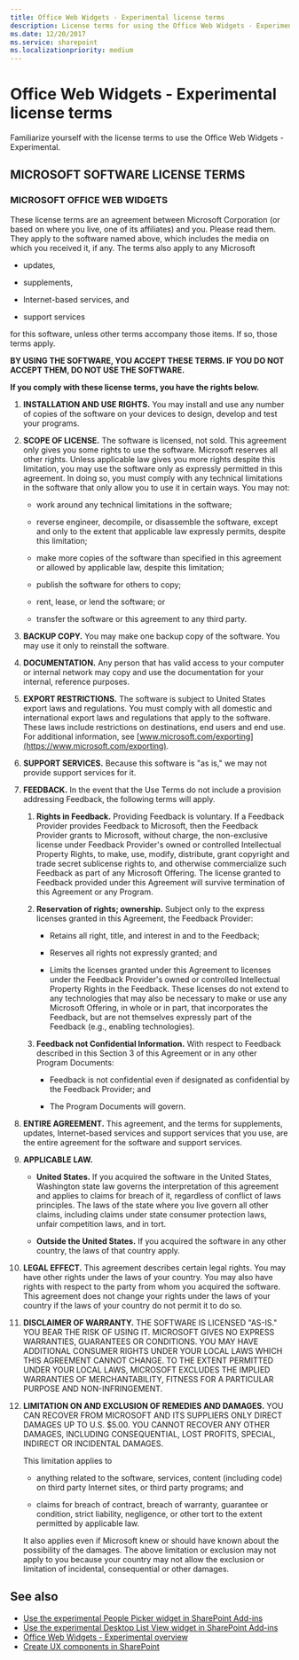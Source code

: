 ```yaml
---
title: Office Web Widgets - Experimental license terms
description: License terms for using the Office Web Widgets - Experimental.
ms.date: 12/20/2017
ms.service: sharepoint
ms.localizationpriority: medium
---
```



# Office Web Widgets - Experimental license terms

Familiarize yourself with the license terms to use the Office Web Widgets - Experimental.
 

## MICROSOFT SOFTWARE LICENSE TERMS


### MICROSOFT OFFICE WEB WIDGETS

These license terms are an agreement between Microsoft Corporation (or based on where you live, one of its affiliates) and you. Please read them. They apply to the software named above, which includes the media on which you received it, if any. The terms also apply to any Microsoft

- updates,

- supplements,

- Internet-based services, and

- support services

for this software, unless other terms accompany those items. If so, those terms apply.

**BY USING THE SOFTWARE, YOU ACCEPT THESE TERMS. IF YOU DO NOT ACCEPT THEM, DO NOT USE THE SOFTWARE.**

**If you comply with these license terms, you have the rights below.**

1. **INSTALLATION AND USE RIGHTS.** You may install and use any number of copies of the software on your devices to design, develop and test your programs.
    
2. **SCOPE OF LICENSE.** The software is licensed, not sold. This agreement only gives you some rights to use the software. Microsoft reserves all other rights. Unless applicable law gives you more rights despite this limitation, you may use the software only as expressly permitted in this agreement. In doing so, you must comply with any technical limitations in the software that only allow you to use it in certain ways. You may not:
    
    - work around any technical limitations in the software;
    
    - reverse engineer, decompile, or disassemble the software, except and only to the extent that applicable law expressly permits, despite this limitation;
    
    - make more copies of the software than specified in this agreement or allowed by applicable law, despite this limitation;
    
    - publish the software for others to copy;
    
    - rent, lease, or lend the software; or
    
    - transfer the software or this agreement to any third party.
    
3. **BACKUP COPY.** You may make one backup copy of the software. You may use it only to reinstall the software.
    
4. **DOCUMENTATION.** Any person that has valid access to your computer or internal network may copy and use the documentation for your internal, reference purposes.
    
5. **EXPORT RESTRICTIONS.** The software is subject to United States export laws and regulations. You must comply with all domestic and international export laws and regulations that apply to the software. These laws include restrictions on destinations, end users and end use. For additional information, see [www.microsoft.com/exporting](https://www.microsoft.com/exporting).
    
6. **SUPPORT SERVICES.** Because this software is "as is," we may not provide support services for it.
    
 
7. **FEEDBACK.** In the event that the Use Terms do not include a provision addressing Feedback, the following terms will apply.
    
    1. **Rights in Feedback.** Providing Feedback is voluntary. If a Feedback Provider provides Feedback to Microsoft, then the Feedback Provider grants to Microsoft, without charge, the non-exclusive license under Feedback Provider's owned or controlled Intellectual Property Rights, to make, use, modify, distribute, grant copyright and trade secret sublicense rights to, and otherwise commercialize such Feedback as part of any Microsoft Offering. The license granted to Feedback provided under this Agreement will survive termination of this Agreement or any Program.
    
    2. **Reservation of rights; ownership.** Subject only to the express licenses granted in this Agreement, the Feedback Provider:
    
        - Retains all right, title, and interest in and to the Feedback;
    
        - Reserves all rights not expressly granted; and
    
        - Limits the licenses granted under this Agreement to licenses under the Feedback Provider's owned or controlled Intellectual Property Rights in the Feedback. These licenses do not extend to any technologies that may also be necessary to make or use any Microsoft Offering, in whole or in part, that incorporates the Feedback, but are not themselves expressly part of the Feedback (e.g., enabling technologies).
    
    3. **Feedback not Confidential Information.** With respect to Feedback described in this Section 3 of this Agreement or in any other Program Documents:
    
        - Feedback is not confidential even if designated as confidential by the Feedback Provider; and

        - The Program Documents will govern.
    
 
8. **ENTIRE AGREEMENT.** This agreement, and the terms for supplements, updates, Internet-based services and support services that you use, are the entire agreement for the software and support services.
    
9. **APPLICABLE LAW.**
    
    - **United States.** If you acquired the software in the United States, Washington state law governs the interpretation of this agreement and applies to claims for breach of it, regardless of conflict of laws principles. The laws of the state where you live govern all other claims, including claims under state consumer protection laws, unfair competition laws, and in tort.
    
    - **Outside the United States.** If you acquired the software in any other country, the laws of that country apply.
    
 
10. **LEGAL EFFECT.** This agreement describes certain legal rights. You may have other rights under the laws of your country. You may also have rights with respect to the party from whom you acquired the software. This agreement does not change your rights under the laws of your country if the laws of your country do not permit it to do so.
    
11. **DISCLAIMER OF WARRANTY.** THE SOFTWARE IS LICENSED "AS-IS." YOU BEAR THE RISK OF USING IT. MICROSOFT GIVES NO EXPRESS WARRANTIES, GUARANTEES OR CONDITIONS. YOU MAY HAVE ADDITIONAL CONSUMER RIGHTS UNDER YOUR LOCAL LAWS WHICH THIS AGREEMENT CANNOT CHANGE. TO THE EXTENT PERMITTED UNDER YOUR LOCAL LAWS, MICROSOFT EXCLUDES THE IMPLIED WARRANTIES OF MERCHANTABILITY, FITNESS FOR A PARTICULAR PURPOSE AND NON-INFRINGEMENT.
    
12. **LIMITATION ON AND EXCLUSION OF REMEDIES AND DAMAGES.** YOU CAN RECOVER FROM MICROSOFT AND ITS SUPPLIERS ONLY DIRECT DAMAGES UP TO U.S. $5.00. YOU CANNOT RECOVER ANY OTHER DAMAGES, INCLUDING CONSEQUENTIAL, LOST PROFITS, SPECIAL, INDIRECT OR INCIDENTAL DAMAGES.
    
    This limitation applies to

    - anything related to the software, services, content (including code) on third party Internet sites, or third party programs; and

    - claims for breach of contract, breach of warranty, guarantee or condition, strict liability, negligence, or other tort to the extent permitted by applicable law.

    It also applies even if Microsoft knew or should have known about the possibility of the damages. The above limitation or exclusion may not apply to you because your country may not allow the exclusion or limitation of incidental, consequential or other damages.
 

## See also
<a name="bk_addresources"> </a>

-  [Use the experimental People Picker widget in SharePoint Add-ins](use-the-experimental-people-picker-widget-in-sharepoint-add-ins.md)
-  [Use the experimental Desktop List View widget in SharePoint Add-ins](use-the-experimental-desktop-list-view-widget-in-sharepoint-add-ins.md)
-  [Office Web Widgets - Experimental overview](office-web-widgetsexperimental-overview.md)
-  [Create UX components in SharePoint](create-ux-components-in-sharepoint.md)
    
 

